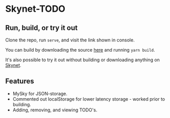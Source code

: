 # Skynet-TODO

## Run, build, or try it out

Clone the repo, run `serve`, and visit the link shown in console.

You can build by downloading the source [here](https://siasky.net/AABNkYD4x3RRT83RL4dehtxRhVFkupTEC2oS0ViXKUsELA) and running `yarn build`.

It's also possible to try it out without building or downloading anything on [Skynet](https://vgcttdpl9vd02ohbqboa3vrmv92rqagatmkqq026qp7jrlpef8u4t4o.siasky.net/).

## Features

* MySky for JSON-storage.
* Commented out localStorage for lower latency storage - worked prior to building.
* Adding, removing, and viewing TODO's.
